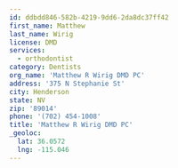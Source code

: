 ```yaml
---
id: ddbdd846-582b-4219-9dd6-2da8dc37ff42
first_name: Matthew
last_name: Wirig
license: DMD
services:
  - orthodontist
category: Dentists
org_name: 'Matthew R Wirig DMD PC'
address: '375 N Stephanie St'
city: Henderson
state: NV
zip: '89014'
phone: '(702) 454-1008'
title: 'Matthew R Wirig DMD PC'
_geoloc:
  lat: 36.0572
  lng: -115.046
---
```

